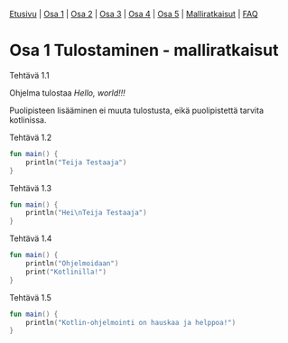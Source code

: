 [Etusivu](../README.md) | [Osa 1](../osa-1.md) | [Osa 2](../osa-2.md) | [Osa 3](../osa-3.md) | [Osa 4](../osa-4.md) | [Osa 5](../osa-5.md) | [Malliratkaisut](malliratkaisut.md) | [FAQ](../faq.md)

# Osa 1 Tulostaminen - malliratkaisut

Tehtävä 1.1

Ohjelma tulostaa _Hello, world!!!_

Puolipisteen lisääminen ei muuta tulostusta, eikä puolipistettä tarvita kotlinissa.

Tehtävä 1.2
```kotlin
fun main() {
    println("Teija Testaaja")
}
```

Tehtävä 1.3
```kotlin
fun main() {
    println("Hei\nTeija Testaaja")
}
```

Tehtävä 1.4
```kotlin
fun main() {
    println("Ohjelmoidaan") 
    print("Kotlinilla!")
}
```

Tehtävä 1.5
```kotlin 
fun main() {
    println("Kotlin-ohjelmointi on hauskaa ja helppoa!")
}
```